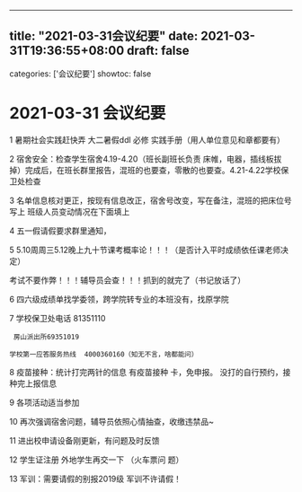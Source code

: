- - -
## title: "2021-03-31会议纪要" date: 2021-03-31T19:36:55+08:00 draft: false
categories: ['会议纪要'] showtoc: false

# 2021-03-31 会议纪要

1  暑期社会实践赶快弄  大二暑假ddl 必修  实践手册（用人单位意见和章都要有）

2  宿舍安全：检查学生宿舍4.19-4.20（班长副班长负责 
床帷，电器，插线板拔掉）完成后，在班长群里报告，混班的也要查，零散的也要查。4.21-4.22学校保卫处检查

3  名单信息核对更正，按现有信息改正，宿舍号改变，写在备注，混班的把床位号写上  班级人员变动情况在下面填上

4  五一假请假要求群里通知，

5  5.10周周三5.12晚上九十节课考概率论！！！（是否计入平时成绩依任课老师决定）

考试不要作弊！！！辅导员会查！！！抓到的就完了（书记放话了）

6  四六级成绩单找学委领，跨学院转专业的本班没有，找原学院

7  学校保卫处电话 81351110

     房山派出所69351019
    
    学校第一应答服务热线  4000360160（知无不言，啥都能问）

8  疫苗接种：统计打完两针的信息  有疫苗接种      卡，免申报。  没打的自行预约，接种完上报信息

9  各项活动适当参加

10  再次强调宿舍问题，辅导员依照心情抽查，收缴违禁品~

11  进出校申请设备刚更新，有问题及时反馈

12  学生证注册  外地学生再交一下 （火车票问  题）

13  军训：需要请假的别报2019级  军训不许请假！
